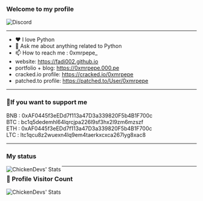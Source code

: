### Welcome to my **profile** 

![Discord](https://discord.c99.nl/widget/theme-1/1017898716126007356.png)

---

- ❤ I love Python 
- 💬 Ask me about anything related to Python
- 📫 How to reach me : 0xmrpepe_
- website: https://fadi002.github.io
- portfolio + blog: https://0xmrpepe.000.pe
- cracked.io profile: https://cracked.io/0xmrpepe
- patched.to profile: https://patched.to/User/0xmrpepe
  
---

### 💸If you want to support me

BNB : 0xAF0445f3eEDd7f113a47D3a339820F5b4B1F700c
<br>
BTC : bc1q5dedemhl64lqrcjpa226l9sf3hx2l9zm6mzszf
<br>
ETH : 0xAF0445f3eEDd7f113a47D3a339820F5b4B1F700c 
<br>
LTC : ltc1qcu8z2wuexn4lq9em4taerkxcxca267lyg8xac8

---

### My status

<img align="left" alt="ChickenDevs' Stats" src="https://github-readme-stats.vercel.app/api?username=Fadi002&count_private=true&show_icons=true&theme=radical">

---
### 📍 Profile Visitor Count
<img align="left" alt="ChickenDevs' Stats" src="https://profile-counter.glitch.me/Fadi002/count.svg">
